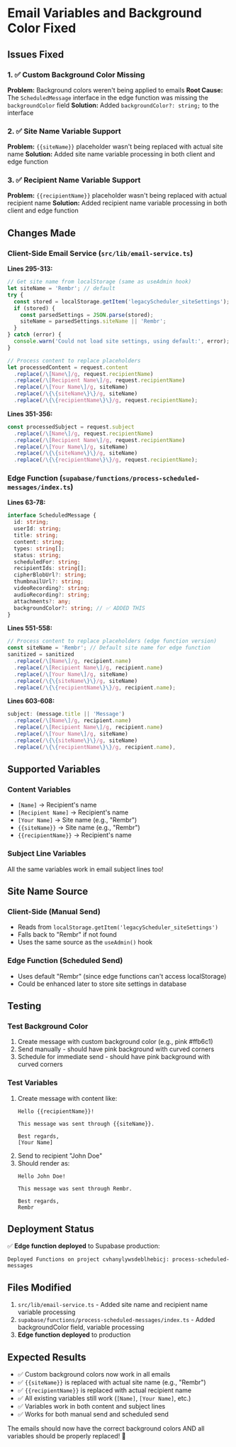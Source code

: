# Email Variables and Background Color Fixed

## Issues Fixed

### 1. ✅ Custom Background Color Missing
**Problem:** Background colors weren't being applied to emails
**Root Cause:** The `ScheduledMessage` interface in the edge function was missing the `backgroundColor` field
**Solution:** Added `backgroundColor?: string;` to the interface

### 2. ✅ Site Name Variable Support
**Problem:** `{{siteName}}` placeholder wasn't being replaced with actual site name
**Solution:** Added site name variable processing in both client and edge function

### 3. ✅ Recipient Name Variable Support  
**Problem:** `{{recipientName}}` placeholder wasn't being replaced with actual recipient name
**Solution:** Added recipient name variable processing in both client and edge function

## Changes Made

### Client-Side Email Service (`src/lib/email-service.ts`)

**Lines 295-313:**
```typescript
// Get site name from localStorage (same as useAdmin hook)
let siteName = 'Rembr'; // default
try {
  const stored = localStorage.getItem('legacyScheduler_siteSettings');
  if (stored) {
    const parsedSettings = JSON.parse(stored);
    siteName = parsedSettings.siteName || 'Rembr';
  }
} catch (error) {
  console.warn('Could not load site settings, using default:', error);
}

// Process content to replace placeholders
let processedContent = request.content
  .replace(/\[Name\]/g, request.recipientName)
  .replace(/\[Recipient Name\]/g, request.recipientName)
  .replace(/\[Your Name\]/g, siteName)
  .replace(/\{\{siteName\}\}/g, siteName)
  .replace(/\{\{recipientName\}\}/g, request.recipientName);
```

**Lines 351-356:**
```typescript
const processedSubject = request.subject
  .replace(/\[Name\]/g, request.recipientName)
  .replace(/\[Recipient Name\]/g, request.recipientName)
  .replace(/\[Your Name\]/g, siteName)
  .replace(/\{\{siteName\}\}/g, siteName)
  .replace(/\{\{recipientName\}\}/g, request.recipientName);
```

### Edge Function (`supabase/functions/process-scheduled-messages/index.ts`)

**Lines 63-78:**
```typescript
interface ScheduledMessage {
  id: string;
  userId: string;
  title: string;
  content: string;
  types: string[];
  status: string;
  scheduledFor: string;
  recipientIds: string[];
  cipherBlobUrl?: string;
  thumbnailUrl?: string;
  videoRecording?: string;
  audioRecording?: string;
  attachments?: any;
  backgroundColor?: string; // ✅ ADDED THIS
}
```

**Lines 551-558:**
```typescript
// Process content to replace placeholders (edge function version)
const siteName = 'Rembr'; // Default site name for edge function
sanitized = sanitized
  .replace(/\[Name\]/g, recipient.name)
  .replace(/\[Recipient Name\]/g, recipient.name)
  .replace(/\[Your Name\]/g, siteName)
  .replace(/\{\{siteName\}\}/g, siteName)
  .replace(/\{\{recipientName\}\}/g, recipient.name);
```

**Lines 603-608:**
```typescript
subject: (message.title || 'Message')
  .replace(/\[Name\]/g, recipient.name)
  .replace(/\[Recipient Name\]/g, recipient.name)
  .replace(/\[Your Name\]/g, siteName)
  .replace(/\{\{siteName\}\}/g, siteName)
  .replace(/\{\{recipientName\}\}/g, recipient.name),
```

## Supported Variables

### Content Variables
- `[Name]` → Recipient's name
- `[Recipient Name]` → Recipient's name  
- `[Your Name]` → Site name (e.g., "Rembr")
- `{{siteName}}` → Site name (e.g., "Rembr")
- `{{recipientName}}` → Recipient's name

### Subject Line Variables
All the same variables work in email subject lines too!

## Site Name Source

### Client-Side (Manual Send)
- Reads from `localStorage.getItem('legacyScheduler_siteSettings')`
- Falls back to "Rembr" if not found
- Uses the same source as the `useAdmin()` hook

### Edge Function (Scheduled Send)
- Uses default "Rembr" (since edge functions can't access localStorage)
- Could be enhanced later to store site settings in database

## Testing

### Test Background Color
1. Create message with custom background color (e.g., pink #ffb6c1)
2. Send manually - should have pink background with curved corners
3. Schedule for immediate send - should have pink background with curved corners

### Test Variables
1. Create message with content like:
   ```
   Hello {{recipientName}}!
   
   This message was sent through {{siteName}}.
   
   Best regards,
   [Your Name]
   ```
2. Send to recipient "John Doe"
3. Should render as:
   ```
   Hello John Doe!
   
   This message was sent through Rembr.
   
   Best regards,
   Rembr
   ```

## Deployment Status
✅ **Edge function deployed** to Supabase production:
```
Deployed Functions on project cvhanylywsdeblhebicj: process-scheduled-messages
```

## Files Modified
1. `src/lib/email-service.ts` - Added site name and recipient name variable processing
2. `supabase/functions/process-scheduled-messages/index.ts` - Added backgroundColor field, variable processing
3. **Edge function deployed** to production

## Expected Results
- ✅ Custom background colors now work in all emails
- ✅ `{{siteName}}` is replaced with actual site name (e.g., "Rembr")
- ✅ `{{recipientName}}` is replaced with actual recipient name
- ✅ All existing variables still work (`[Name]`, `[Your Name]`, etc.)
- ✅ Variables work in both content and subject lines
- ✅ Works for both manual send and scheduled send

The emails should now have the correct background colors AND all variables should be properly replaced! 🎉
